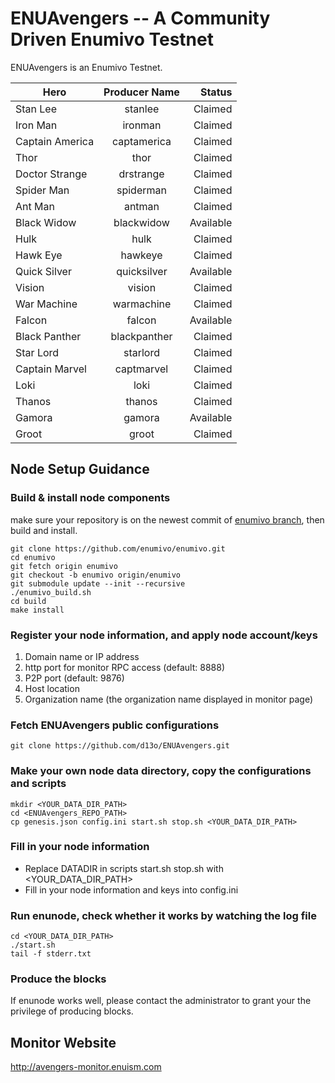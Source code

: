 # ENUAvengers -- A Community Driven Enumivo Testnet

ENUAvengers is an Enumivo Testnet.

| Hero        | Producer Name           | Status  |
| ------------- |:-------------:| -----:|
|Stan Lee|stanlee|Claimed|
|Iron Man|ironman|Claimed|
|Captain America|captamerica|Claimed|
|Thor|thor|Claimed|
|Doctor Strange|drstrange|Claimed|
|Spider Man|spiderman|Claimed|
|Ant Man|antman|Claimed|
|Black Widow|blackwidow|Available|
|Hulk|hulk|Claimed|
|Hawk Eye|hawkeye|Claimed|
|Quick Silver|quicksilver|Available|
|Vision|vision|Claimed|
|War Machine|warmachine|Claimed|
|Falcon|falcon|Available|
|Black Panther|blackpanther|Claimed|
|Star Lord|starlord|Claimed|
|Captain Marvel|captmarvel|Claimed|
|Loki|loki|Claimed|
|Thanos|thanos|Claimed|
|Gamora|gamora|Available|
|Groot|groot|Claimed|

## Node Setup Guidance
### Build & install node components
make sure your repository is on the newest commit of [enumivo branch](https://github.com/enumivo/enumivo.git), then build and install.

```
git clone https://github.com/enumivo/enumivo.git
cd enumivo
git fetch origin enumivo
git checkout -b enumivo origin/enumivo
git submodule update --init --recursive
./enumivo_build.sh
cd build
make install
```
### Register your node information, and apply node account/keys
1. Domain name or IP address
1. http port for monitor RPC access (default: 8888)
1. P2P port (default: 9876)
1. Host location
1. Organization name (the organization name displayed in monitor page)

### Fetch ENUAvengers public configurations

```
git clone https://github.com/d13o/ENUAvengers.git
```
### Make your own node data directory, copy the configurations and scripts
```
mkdir <YOUR_DATA_DIR_PATH>
cd <ENUAvengers_REPO_PATH>
cp genesis.json config.ini start.sh stop.sh <YOUR_DATA_DIR_PATH>
```
### Fill in your node information
- Replace DATADIR in scripts start.sh stop.sh with <YOUR_DATA_DIR_PATH> 
- Fill in your node information and keys into config.ini

### Run enunode, check whether it works by watching the log file

```
cd <YOUR_DATA_DIR_PATH>
./start.sh
tail -f stderr.txt
```
### Produce the blocks
If enunode works well, please contact the administrator to grant your the privilege of producing blocks.


## Monitor Website
http://avengers-monitor.enuism.com


